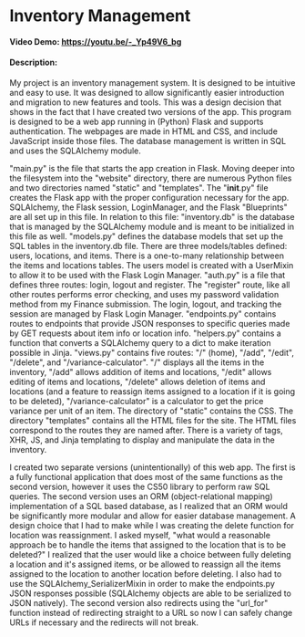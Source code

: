 # Inventory Management
#### Video Demo:  https://youtu.be/-_Yp49V6_bg
#### Description:

My project is an inventory management system. It is designed to be intuitive and easy to use. It was designed to allow significantly easier introduction and migration to new features and tools. This was a design decision that shows in the fact that I have created two versions of the app. This program is designed to be a web app running in (Python) Flask and supports authentication. The webpages are made in HTML and CSS, and include JavaScript inside those files. The database management is written in SQL and uses the SQLAlchemy module.

"main.py" is the file that starts the app creation in Flask. Moving deeper into the filesystem into the "website" directory, there are numerous Python files and two directories named "static" and "templates". The "__init__.py" file creates the Flask app with the proper configuration necessary for the app. SQLAlchemy, the Flask session, LoginManager, and the Flask "Blueprints" are all set up in this file. In relation to this file: "inventory.db" is the database that is managed by the SQLAlchemy module and is meant to be initialized in this file as well. "models.py" defines the database models that set up the SQL tables in the inventory.db file. There are three models/tables defined: users, locations, and items. There is a one-to-many relationship between the items and locations tables. The users model is created with a UserMixin to allow it to be used with the Flask Login Manager. "auth.py" is a file that defines three routes: login, logout and register. The "register" route, like all other routes performs error checking, and uses my password validation method from my Finance submission. The login, logout, and tracking the session are managed by Flask Login Manager. "endpoints.py" contains routes to endpoints that provide JSON responses to specific queries made by GET requests about item info or location info. "helpers.py" contains a function that converts a SQLAlchemy query to a dict to make iteration possible in Jinja. "views.py" contains five routes: "/" (home), "/add", "/edit", "/delete", and "/variance-calculator". "/" displays all the items in the inventory, "/add" allows addition of items and locations, "/edit" allows editing of items and locations, "/delete" allows deletion of items and locations (and a feature to reassign items assigned to a location if it is going to be deleted), "/variance-calculator" is a calculator to get the price variance per unit of an item. The directory of "static" contains the CSS. The directory "templates" contains all the HTML files for the site. The HTML files correspond to the routes they are named after. There is a variety of tags, XHR, JS, and Jinja templating to display and manipulate the data in the inventory.

I created two separate versions (unintentionally) of this web app. The first is a fully functional application that does most of the same functions as the second version, however it uses the CS50 library to perform raw SQL queries. The second version uses an ORM (object-relational mapping) implementation of a SQL based database, as I realized that an ORM would be significantly more modular and allow for easier database management. A design choice that I had to make while I was creating the delete function for location was reassignment. I asked myself, "what would a reasonable approach be to handle the items that assigned to the location that is to be deleted?" I realized that the user would like a choice between fully deleting a location and it's assigned items, or be allowed to reassign all the items assigned to the location to another location before deleting. I also had to use the SQLAlchemy_SerializerMixin in order to make the endpoints.py JSON responses possible (SQLAlchemy objects are able to be serialized to JSON natively). The second version also redirects using the "url_for" function instead of redirecting straight to a URL so now I can safely change URLs if necessary and the redirects will not break.